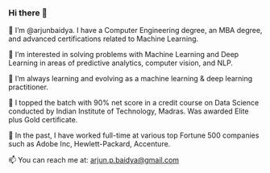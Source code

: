 ### Hi there 👋

👋 I’m @arjunbaidya. I have a Computer Engineering degree, an MBA degree, and advanced certifications related to Machine Learning. 

👀 I’m interested in solving problems with Machine Learning and Deep Learning in areas of predictive analytics, computer vision, and NLP.

🌱 I’m always learning and evolving as a machine learning & deep learning practitioner.

💞 I topped the batch with 90% net score in a credit course on Data Science conducted by Indian Institute of Technology, Madras. Was awarded Elite plus Gold certificate.

💼 In the past, I have worked full-time at various top Fortune 500 companies such as Adobe Inc, Hewlett-Packard, Accenture.

📫 You can reach me at: arjun.p.baidya@gmail.com
